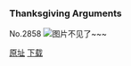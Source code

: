 ### Thanksgiving Arguments
No.2858
![图片不见了~~~](https://imgs.xkcd.com/comics/thanksgiving_arguments.png)

[原址](https://xkcd.com//2858) [下载](https://imgs.xkcd.com/comics/thanksgiving_arguments.png)

